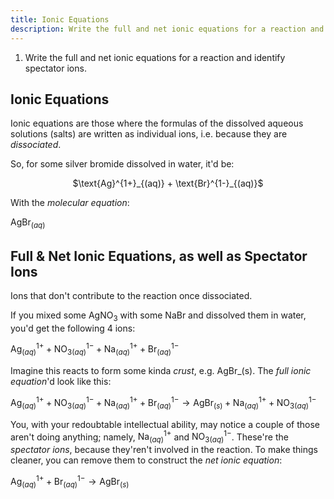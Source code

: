 ```yaml
---
title: Ionic Equations
description: Write the full and net ionic equations for a reaction and identify spectator ions.
---
```


1. Write the full and net ionic equations for a reaction and identify spectator
   ions.

## Ionic Equations

Ionic equations are those where the formulas of the dissolved aqueous solutions
(salts) are written as individual ions, i.e. because they are *dissociated*.

So, for some silver bromide dissolved in water, it'd be:

<center>
$\text{Ag}^{1+}_{(aq)} + \text{Br}^{1-}_{(aq)}$
</center>

With the *molecular equation*:

$\text{AgBr}_{(aq)}$

## Full & Net Ionic Equations, as well as Spectator Ions

Ions that don't contribute to the reaction once dissociated.

If you mixed some $\text{AgNO}_3$ with some $\text{NaBr}$ and dissolved them in water, you'd
get the following 4 ions:

$\text{Ag}^{1+}_{(aq)} + \text{NO}_{3(aq)}^{1-} + \text{Na}_{(aq)}^{1+} + \text{Br}_{(aq)}^{1-}$

Imagine this reacts to form some kinda *crust*, e.g. $\text{AgBr_{(s)}}$. The *full
ionic equation*'d look like this:

$\text{Ag}^{1+}_{(aq)} + \text{NO}_{3(aq)}^{1-} + \text{Na}_{(aq)}^{1+} + \text{Br}_{(aq)}^{1-} \to \text{AgBr}_{(s)} + \text{Na}_{(aq)}^{1+} + \text{NO}_{3(aq)}^{1-}$

You, with your redoubtable intellectual ability, may notice a couple of those
aren't doing anything; namely, $\text{Na}_{(aq)}^{1+}$ and $\text{NO}_{3(aq)}^{1-}$. These're
the *spectator ions*, because they'ren't involved in the reaction. To make
things cleaner, you can remove them to construct the *net ionic equation*:

$\text{Ag}^{1+}_{(aq)} + \text{Br}_{(aq)}^{1-} \to \text{AgBr}_{(s)}$
